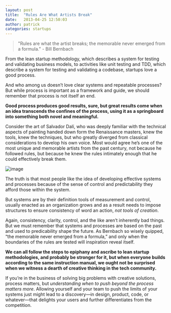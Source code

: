```yaml
---
layout: post
title:  "Rules Are What Artists Break"
date:   2013-04-25 12:50:03
author:	patrick
categories: startups 
---
```


> "Rules are what the artist breaks; the memorable never emerged from a formula." - Bill Bernbach

From the lean startup&nbsp;methodology,&nbsp;which describes a system for testing and&nbsp;validating&nbsp;business models, to activities like unit testing and TDD, which describe a system for testing and validating a codebase,&nbsp;startups love a good process.&nbsp;

And who among us doesn’t love clear systems and repeatable processes? But while process is important as a framework and guide, we should remember that process is not itself an end.&nbsp;

**Good process produces good results, sure, but great results come when an idea transcends the confines of the process, using it as a springboard into something both novel and meaningful.**

Consider the art of&nbsp;Salvador Dalí, who was deeply familiar with the technical aspects of painting handed down form the&nbsp;Renaissance&nbsp;masters, knew the tools, knew the techniques, but who greatly diverged from classical considerations to develop his own voice. Most would agree he’s one of the most unique and memorable artists from the past century, not because he followed rules, but because he knew the rules intimately enough that he could effectively break them.&nbsp;

![image][1]

The truth is that most people like the idea of developing effective systems and processes because of the sense of control and predictability they afford those within the system.&nbsp;

But systems are by their definition tools of measurement and control, usually enacted as an organization grows and as a result needs to impose structures to ensure consistency of word an action, _not tools of creation_.&nbsp;

Again, consistency, clarity, control, and the like aren’t inherently bad things. But we must remember that systems and processes are based on the past and used to predicability shape the future. As Bernbach so wisely quipped, “the memorable never emerged from a formula,” and only when the boundaries of the rules are tested will inspiration reveal itself.&nbsp;

**We can all follow the steps to epiphany and ascribe to lean startup methodologies, and probably be stronger for it, but when everyone builds according to the same instruction manual, we ought not be surprised when we witness a dearth of creative thinking in the tech community.&nbsp;**

If you’re in the business of solving big problems with creative solutions, process matters, but _understanding when to push beyond the process matters more_. Allowing yourself and your team to push the limits of your systems just might lead to a discovery—in design, product, code, or whatever—that delights your users and further differentiates from the competition.&nbsp;

   [1]: http://upload.wikimedia.org/wikipedia/commons/thumb/f/ff/Dali_Allan_Warren.jpg/552px-Dali_Allan_Warren.jpg
  
  
